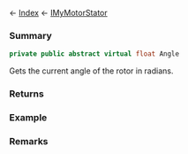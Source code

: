 ← [Index](Api-Index) ← [IMyMotorStator](Sandbox.ModAPI.Ingame.IMyMotorStator)

### Summary

```csharp
private public abstract virtual float Angle
```

Gets the current angle of the rotor in radians.

### Returns

### Example

### Remarks

